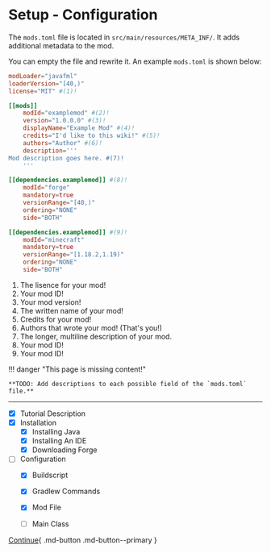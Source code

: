 # Setup - Configuration

The `mods.toml` file is located in `src/main/resources/META_INF/`. It adds additional metadata to the mod. 

You can empty the file and rewrite it. An example `mods.toml` is shown below:

```toml title="Example mods.toml" linenums="1"
modLoader="javafml"
loaderVersion="[40,)"
license="MIT" #(1)!

[[mods]]
    modId="examplemod" #(2)!
    version="1.0.0.0" #(3)!
    displayName="Example Mod" #(4)!
    credits="I'd like to this wiki!" #(5)!
    authors="Author" #(6)!
    description='''
Mod description goes here. #(7)!
    '''

[[dependencies.examplemod]] #(8)!
    modId="forge"
    mandatory=true
    versionRange="[40,)"
    ordering="NONE"
    side="BOTH"

[[dependencies.examplemod]] #(9)!
    modId="minecraft"
    mandatory=true
    versionRange="[1.18.2,1.19)"
    ordering="NONE"
    side="BOTH"
```

1. The lisence for your mod!
2. Your mod ID!
3. Your mod version!
4. The written name of your mod!
5. Credits for your mod!
6. Authors that wrote your mod! (That's you!)
7. The longer, multiline description of your mod.
8. Your mod ID!
9. Your mod ID!

!!! danger "This page is missing content!"

    **TODO: Add descriptions to each possible field of the `mods.toml` file.** 

---

- [x] Tutorial Description
- [x] Installation
    * [x] Installing Java
    * [x] Installing An IDE
    * [x] Downloading Forge
- [ ] Configuration
    * [x] Buildscript
    * [x] Gradlew Commands
    * [x] Mod File
    * [ ] Main Class


[Continue](main-class.md){ .md-button .md-button--primary }